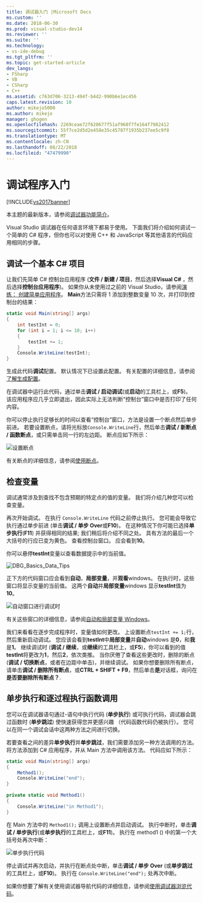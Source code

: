 ```yaml
---
title: 调试器入门 |Microsoft Docs
ms.custom: ''
ms.date: 2018-06-30
ms.prod: visual-studio-dev14
ms.reviewer: ''
ms.suite: ''
ms.technology:
- vs-ide-debug
ms.tgt_pltfrm: ''
ms.topic: get-started-article
dev_langs:
- FSharp
- VB
- CSharp
- C++
ms.assetid: c763d706-3213-494f-b4d2-990b6e1ec456
caps.latest.revision: 10
author: mikejo5000
ms.author: mikejo
manager: ghogen
ms.openlocfilehash: 2269ceae72f620677f51af960f7fe164f7982412
ms.sourcegitcommit: 55f7ce2d5d2e458e35c45787f1935b237ee5c9f8
ms.translationtype: MT
ms.contentlocale: zh-CN
ms.lasthandoff: 08/22/2018
ms.locfileid: "47479990"
---
```

# <a name="getting-started-with-the-debugger"></a>调试程序入门
[!INCLUDE[vs2017banner](../includes/vs2017banner.md)]

本主题的最新版本，请参阅[调试器功能简介](https://docs.microsoft.com/visualstudio/debugger/debugger-feature-tour)。  
  
Visual Studio 调试器在任何语言环境下都易于使用。 下面我们将介绍如何调试一个简单的 C# 程序，但你也可以对使用 C++ 和 JavaScript 等其他语言的代码应用相同的步骤。  
  
##  <a name="BKMK_Start_debugging_a_VS_project"></a> 调试一个基本 C# 项目  
 让我们先简单 C# 控制台应用程序 (**文件 / 新建 / 项目**，然后选择**Visual C#** ，然后选择**控制台应用程序**)。 如果你从未使用过之前的 Visual Studio，请参阅[演练： 创建简单应用程序](../ide/walkthrough-create-a-simple-application-with-visual-csharp-or-visual-basic.md)。 **Main**方法只需将 1 添加到整数变量 10 次，并打印到控制台的结果：  
  
```csharp  
static void Main(string[] args)  
{  
    int testInt = 0;  
    for (int i = 1; i <= 10; i++)  
    {  
        testInt += 1;  
    }  
    Console.WriteLine(testInt);  
}  
```  
  
 生成此代码**调试**配置。 默认情况下已设置此配置。 有关配置的详细信息，请参阅[了解生成配置](../ide/understanding-build-configurations.md)。  
  
 在调试器中运行此代码，通过单击**调试 / 启动调试**(或**启动**的工具栏上，或**F5**)。 该应用程序应几乎立即退出，因此实际上无法判断“控制台”窗口中是否打印了任何内容。  
  
 你可以停止执行足够长的时间以查看“控制台”窗口，方法是设置一个断点然后单步前进。 若要设置断点，请将光标放`Console.WriteLine`行，然后单击**调试 / 新断点 / 函数断点**，或只需单击同一行的左边距。 断点应如下所示：  
  
 ![设置断点](../debugger/media/getstartedbreakpoint.png "GetStartedBreakpoint")  
  
 有关断点的详细信息，请参阅[使用断点](../debugger/using-breakpoints.md)。  
  
##  <a name="BKMK_Inspect_Variables"></a> 检查变量  
 调试通常涉及到查找不包含预期的特定点的值的变量。 我们将介绍几种您可以检查变量。  
  
 再次开始调试。 在执行 `Console.WriteLine` 代码之前停止执行。 您可能会导致它执行通过单步前进 (单击**调试 / 单步 Over**或**F10**)。 在这种情况下你可能已选择**单步执行**(**F11**) 并获得相同的结果; 我们稍后将介绍不同之处。 具有方法的最后一个大括号的行应已变为黄色。 查看控制台窗口。 应会看到**10**。  
  
 你可以悬停**testInt**变量以查看数据提示中的当前值。  
  
 ![DBG&#95;Basics&#95;Data&#95;Tips](../debugger/media/dbg-basics-data-tips.png "DBG_Basics_Data_Tips")  
  
 正下方的代码窗口应会看到**自动**，**局部变量**，并**观看**windows。 在执行时，这些窗口将显示变量的当前值。 这两个**自动**并**局部变量**windows 显示**testInt**值为**10**。  
  
 ![自动窗口进行调试时](../debugger/media/getstartedwindows.png "GetStartedWindows")  
  
 有关这些窗口的详细信息，请参阅[自动和局部变量 Windows](../debugger/autos-and-locals-windows.md)。  
  
 我们来看看在逐步完成程序时，变量值如何更改。 上设置断点`testInt += 1;`行，然后重新启动调试。 您应该会看到**testInt**中**局部变量**并**自动**windows 是**0**，和**我**是**1**。 继续调试时 (**调试 / 继续**，或**继续**的工具栏上，或**F5**)，你可以看到的值**testInt**将更改为**1**，然后**2**，依次类推。 当你厌倦了查看这些更改时，删除的断点 (**调试 / 切换断点**，或者在边距中单击)，并继续调试。 如果你想要删除所有断点，请单击**调试 / 删除所有断点**，或**CTRL + SHIFT + F9**，然后单击**是**对话框，询问在**是否要删除所有断点？**.  
  
## <a name="stepping-into-and-over-function-calls"></a>单步执行和逐过程执行函数调用  
 您可以在调试器语句通过-语句中执行代码 (**单步执行**) 或可执行代码，调试器会跳过函数时 (**单步跳过**) 使快速获得您并更感兴趣 （代码函数代码仍被执行）。 您可以在同一个调试会话中这两种方法之间进行切换。  
  
 若要查看之间的差异**单步执行**并**单步跳过**，我们需要添加另一种方法调用的方法。 将方法添加到 C# 应用程序，并从 Main 方法中调用该方法。 代码应如下所示：  
  
```csharp  
static void Main(string[] args)  
{  
    Method1();  
    Console.WriteLine("end");  
}  
  
private static void Method1()  
{  
    Console.WriteLine("in Method1");  
}  
```  
  
 在 Main 方法中的 `Method1();` 调用上设置断点并启动调试。 执行中断时，单击**调试 / 单步执行**(或**单步执行**的工具栏上，或**F11**)。 执行在 method1 () 中的第一个大括号处再次中断：  
  
 ![单步执行代码](../debugger/media/getstartedstepinto.png "GetStartedStepInto")  
  
 停止调试并再次启动，并执行在断点处中断，单击**调试 / 单步 Over** (或**单步跳过**的工具栏上，或**F10**)。 执行在 `Console.WriteLine("end");` 处再次中断。  
  
 如果你想要了解有关使用调试器导航代码的详细信息，请参阅[使用调试器浏览代码](../debugger/navigating-through-code-with-the-debugger.md)。





